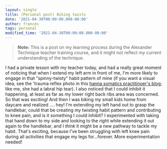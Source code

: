 ```yaml
---
layout: single
title: (Personal post) Biking twists
date: '2021-04-30T00:00:00.000-00:00'
author: frances
tags: personal
modified_time: '2021-04-30T00:00:00.000-00:00'
---
```


> **Note:** This is a post on my learning process during the Alexander Technique teacher training course, and it might not reflect my current understanding of the technique.

I had a private lesson with my teacher today, and had a really great moment of noticing that when I extend my left arm in front of me, I'm more likely to engage in that "spinny-twisty" habit pattern of mine (if you want a visual idea, see the 'trauma reflex photo in this [hanna somatics practitinoer's blog](https://essentialsomatics.wordpress.com/2015/04/01/how-hanna-somatics-helps-me-move-well-despite-labral-hip-tears); like me, she had a labral hip tear). I also noticed that I could inhibit it happening, at least as far as my lower right back ribs area was concerned. So that was exciting! And then I was biking my small kids home from daycare and realized .... hey! I'm extending my left hand out to grasp the handlebar, could that be creating my twisting habit pattern and contributing to knee pain, and is it something I could inhibit? I experimented with taking that hand down to my side and looking to the right while extending it out again to the handlebar, and I *think* it might be a new pathway to tackle my habit. That's exciting, because I've been struggling with left knee pain during all activities that engage my legs for...forever. More experimentation needed!
